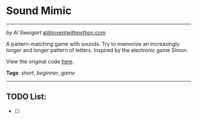 Sound Mimic
===
___
_by Al Sweigart_ [al@inventwithpython.com](mailto:al@inventwithpython.com)

A pattern-matching game with sounds. Try to memorize an increasingly longer and longer pattern of letters. Inspired by the electronic game Simon.

View the original code [here](https://nostarch.com/big-book-small-python-projects).

**Tags**: _short_, _beginner_, _game_                
___

TODO List:
---

* [ ]